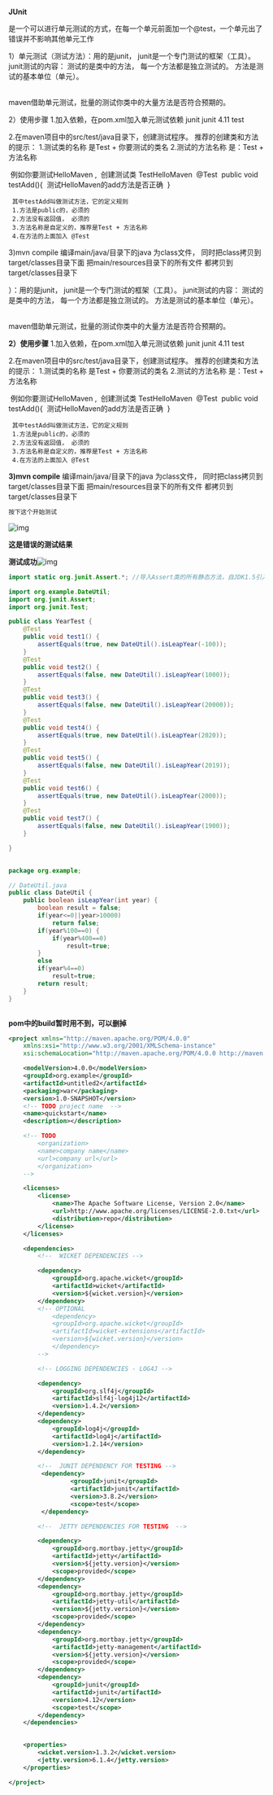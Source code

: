  **JUnit**

是一个可以进行单元测试的方式，在每一个单元前面加一个@test，一个单元出了错误并不影响其他单元工作 

1）单元测试（测试方法）：用的是junit， junit是一个专门测试的框架（工具）。
    junit测试的内容： 测试的是类中的方法， 每一个方法都是独立测试的。
              方法是测试的基本单位（单元）。

​     
​    maven借助单元测试，批量的测试你类中的大量方法是否符合预期的。


  2）使用步骤
    1.加入依赖，在pom.xml加入单元测试依赖
      <!-- 单元测试 -->
     <dependency>
       <groupId>junit</groupId>
       <artifactId>junit</artifactId>
       <version>4.11</version>
       <scope>test</scope>
     </dependency>

   2.在maven项目中的src/test/java目录下，创建测试程序。
     推荐的创建类和方法的提示：
     1.测试类的名称 是Test + 你要测试的类名
     2.测试的方法名称 是：Test + 方法名称

​     例如你要测试HelloMaven ,
​     创建测试类 TestHelloMaven
​     @Test
​     public void testAdd(){
​      测试HelloMaven的add方法是否正确
​     }


     其中testAdd叫做测试方法，它的定义规则
     1.方法是public的，必须的
     2.方法没有返回值， 必须的
     3.方法名称是自定义的，推荐是Test + 方法名称
     4.在方法的上面加入 @Test

  

   3)mvn compile 
    编译main/java/目录下的java 为class文件， 同时把class拷贝到 target/classes目录下面
     把main/resources目录下的所有文件 都拷贝到target/classes目录下

）：用的是junit， junit是一个专门测试的框架（工具）。
    junit测试的内容： 测试的是类中的方法， 每一个方法都是独立测试的。
              方法是测试的基本单位（单元）。

​     
​    maven借助单元测试，批量的测试你类中的大量方法是否符合预期的。

 **2）使用步骤**
    1.加入依赖，在pom.xml加入单元测试依赖
      <!-- 单元测试 -->
     <dependency>
       <groupId>junit</groupId>
       <artifactId>junit</artifactId>
       <version>4.11</version>
       <scope>test</scope>
     </dependency>

   2.在maven项目中的src/test/java目录下，创建测试程序。
     推荐的创建类和方法的提示：
     1.测试类的名称 是Test + 你要测试的类名
     2.测试的方法名称 是：Test + 方法名称

​     例如你要测试HelloMaven ,
​     创建测试类 TestHelloMaven
​     @Test
​     public void testAdd(){
​      测试HelloMaven的add方法是否正确
​     }


     其中testAdd叫做测试方法，它的定义规则
     1.方法是public的，必须的
     2.方法没有返回值， 必须的
     3.方法名称是自定义的，推荐是Test + 方法名称
     4.在方法的上面加入 @Test

**3)mvn compile** 
    编译main/java/目录下的java 为class文件， 同时把class拷贝到 target/classes目录下面
     把main/resources目录下的所有文件 都拷贝到target/classes目录下

```html
按下这个开始测试
```

![img](https://img-blog.csdnimg.cn/20210531234826385.png?x-oss-process=image/watermark,type_ZmFuZ3poZW5naGVpdGk,shadow_10,text_aHR0cHM6Ly9ibG9nLmNzZG4ubmV0L3p3MjFzanJj,size_16,color_FFFFFF,t_70)![点击并拖拽以移动](data:image/gif;base64,R0lGODlhAQABAPABAP///wAAACH5BAEKAAAALAAAAAABAAEAAAICRAEAOw==)

**这是错误的测试结果**

**测试成功**![img](https://img-blog.csdnimg.cn/20210531234744264.png)![点击并拖拽以移动](data:image/gif;base64,R0lGODlhAQABAPABAP///wAAACH5BAEKAAAALAAAAAABAAEAAAICRAEAOw==)

 

```java
import static org.junit.Assert.*; //导入Assert类的所有静态方法，自JDK1.5引入

import org.example.DateUtil;
import org.junit.Assert;
import org.junit.Test;

public class YearTest {
    @Test
    public void test1() {
        assertEquals(true, new DateUtil().isLeapYear(-100));
    }
    @Test
    public void test2() {
        assertEquals(false, new DateUtil().isLeapYear(1000));
    }
    @Test
    public void test3() {
        assertEquals(false, new DateUtil().isLeapYear(20000));
    }
    @Test
    public void test4() {
        assertEquals(true, new DateUtil().isLeapYear(2020));
    }
    @Test
    public void test5() {
        assertEquals(false, new DateUtil().isLeapYear(2019));
    }
    @Test
    public void test6() {
        assertEquals(true, new DateUtil().isLeapYear(2000));
    }
    @Test
    public void test7() {
        assertEquals(false, new DateUtil().isLeapYear(1900));
    }

}
```

![点击并拖拽以移动](data:image/gif;base64,R0lGODlhAQABAPABAP///wAAACH5BAEKAAAALAAAAAABAAEAAAICRAEAOw==)

```java
package org.example;

// DateUtil.java
public class DateUtil {
    public boolean isLeapYear(int year) {
        boolean result = false;
        if(year<=0||year>10000)
            return false;
        if(year%100==0) {
            if(year%400==0)
                result=true;
        }
        else
        if(year%4==0)
            result=true;
        return result;
    }
}
```

![点击并拖拽以移动](data:image/gif;base64,R0lGODlhAQABAPABAP///wAAACH5BAEKAAAALAAAAAABAAEAAAICRAEAOw==)

**pom中的build暂时用不到，可以删掉**

```XML
<project xmlns="http://maven.apache.org/POM/4.0.0"
	xmlns:xsi="http://www.w3.org/2001/XMLSchema-instance"
	xsi:schemaLocation="http://maven.apache.org/POM/4.0.0 http://maven.apache.org/maven-v4_0_0.xsd">

	<modelVersion>4.0.0</modelVersion>
	<groupId>org.example</groupId>
	<artifactId>untitled2</artifactId>
	<packaging>war</packaging>
	<version>1.0-SNAPSHOT</version>
	<!-- TODO project name  -->
	<name>quickstart</name>
	<description></description>

	<!-- TODO
		<organization>
		<name>company name</name>
		<url>company url</url>
		</organization>
	-->

	<licenses>
		<license>
			<name>The Apache Software License, Version 2.0</name>
			<url>http://www.apache.org/licenses/LICENSE-2.0.txt</url>
			<distribution>repo</distribution>
		</license>
	</licenses>

	<dependencies>
		<!--  WICKET DEPENDENCIES -->

		<dependency>
			<groupId>org.apache.wicket</groupId>
			<artifactId>wicket</artifactId>
			<version>${wicket.version}</version>
		</dependency>
		<!-- OPTIONAL 
			<dependency>
			<groupId>org.apache.wicket</groupId>
			<artifactId>wicket-extensions</artifactId>
			<version>${wicket.version}</version>
			</dependency>
		-->

		<!-- LOGGING DEPENDENCIES - LOG4J -->

		<dependency>
			<groupId>org.slf4j</groupId>
			<artifactId>slf4j-log4j12</artifactId>
			<version>1.4.2</version>
		</dependency>
		<dependency>
			<groupId>log4j</groupId>
			<artifactId>log4j</artifactId>
			<version>1.2.14</version>
		</dependency>

		<!--  JUNIT DEPENDENCY FOR TESTING -->
		 <dependency>
				 <groupId>junit</groupId>
				 <artifactId>junit</artifactId>
				 <version>3.8.2</version>
				 <scope>test</scope>
		 </dependency>

		<!--  JETTY DEPENDENCIES FOR TESTING  -->

		<dependency>
			<groupId>org.mortbay.jetty</groupId>
			<artifactId>jetty</artifactId>
			<version>${jetty.version}</version>
			<scope>provided</scope>
		</dependency>
		<dependency>
			<groupId>org.mortbay.jetty</groupId>
			<artifactId>jetty-util</artifactId>
			<version>${jetty.version}</version>
			<scope>provided</scope>
		</dependency>
		<dependency>
			<groupId>org.mortbay.jetty</groupId>
			<artifactId>jetty-management</artifactId>
			<version>${jetty.version}</version>
			<scope>provided</scope>
		</dependency>
		<dependency>
			<groupId>junit</groupId>
			<artifactId>junit</artifactId>
			<version>4.12</version>
			<scope>test</scope>
		</dependency>
	</dependencies>

	
	<properties>
		<wicket.version>1.3.2</wicket.version>
		<jetty.version>6.1.4</jetty.version>
	</properties>

</project>
```

![点击并拖拽以移动](data:image/gif;base64,R0lGODlhAQABAPABAP///wAAACH5BAEKAAAALAAAAAABAAEAAAICRAEAOw==)